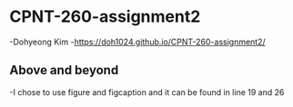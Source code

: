 # CPNT-260-assignment2
  -Dohyeong Kim
  -https://doh1024.github.io/CPNT-260-assignment2/

## Above and beyond
  -I chose to use figure and figcaption and it can be found in line 19 and 26